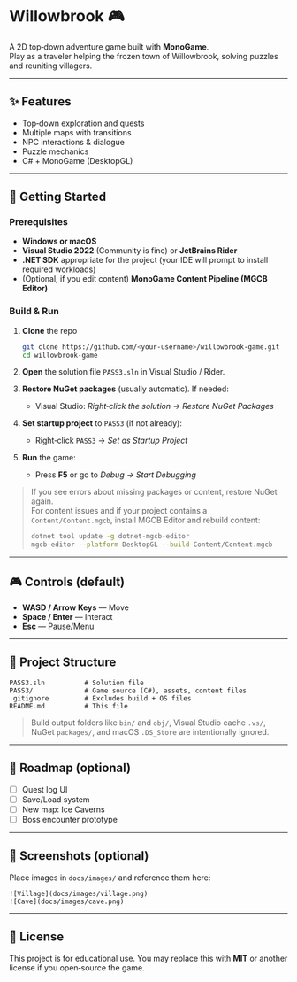 # Willowbrook 🎮

A 2D top‑down adventure game built with **MonoGame**.  
Play as a traveler helping the frozen town of Willowbrook, solving puzzles and reuniting villagers.

---

## ✨ Features
- Top‑down exploration and quests
- Multiple maps with transitions
- NPC interactions & dialogue
- Puzzle mechanics
- C# + MonoGame (DesktopGL)

---

## 🚀 Getting Started

### Prerequisites
- **Windows or macOS**
- **Visual Studio 2022** (Community is fine) or **JetBrains Rider**
- **.NET SDK** appropriate for the project (your IDE will prompt to install required workloads)
- (Optional, if you edit content) **MonoGame Content Pipeline (MGCB Editor)**

### Build & Run
1. **Clone** the repo
   ```bash
   git clone https://github.com/<your-username>/willowbrook-game.git
   cd willowbrook-game
   ```

2. **Open** the solution file `PASS3.sln` in Visual Studio / Rider.

3. **Restore NuGet packages** (usually automatic). If needed:
   - Visual Studio: *Right‑click the solution → Restore NuGet Packages*

4. **Set startup project** to `PASS3` (if not already):
   - Right‑click `PASS3` → *Set as Startup Project*

5. **Run** the game:
   - Press **F5** or go to *Debug → Start Debugging*

> If you see errors about missing packages or content, restore NuGet again.  
> For content issues and if your project contains a `Content/Content.mgcb`, install MGCB Editor and rebuild content:
> ```bash
> dotnet tool update -g dotnet-mgcb-editor
> mgcb-editor --platform DesktopGL --build Content/Content.mgcb
> ```

---

## 🎮 Controls (default)
- **WASD / Arrow Keys** — Move
- **Space / Enter** — Interact
- **Esc** — Pause/Menu

---

## 📂 Project Structure
```
PASS3.sln          # Solution file
PASS3/             # Game source (C#), assets, content files
.gitignore         # Excludes build + OS files
README.md          # This file
```
> Build output folders like `bin/` and `obj/`, Visual Studio cache `.vs/`, NuGet `packages/`, and macOS `.DS_Store` are intentionally ignored.

---

## 🧭 Roadmap (optional)
- [ ] Quest log UI
- [ ] Save/Load system
- [ ] New map: Ice Caverns
- [ ] Boss encounter prototype

---

## 📸 Screenshots (optional)
Place images in `docs/images/` and reference them here:
```
![Village](docs/images/village.png)
![Cave](docs/images/cave.png)
```

---

## 📝 License
This project is for educational use. You may replace this with **MIT** or another license if you open‑source the game.